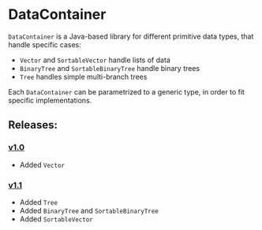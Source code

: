 # DataContainer
`DataContainer` is a Java-based library for different primitive data types, that handle specific cases:
* `Vector` and `SortableVector` handle lists of data
* `BinaryTree` and `SortableBinaryTree` handle binary trees
* `Tree` handles simple multi-branch trees

Each `DataContainer` can be parametrized to a generic type, in order to fit specific implementations.

## Releases:

### [v1.0](https://github.com/LucaPrevi0o/DataContainer/releases/tag/java)
* Added `Vector`

### [v1.1](https://github.com/LucaPrevi0o/DataContainer/releases/tag/java-1.1)
* Added `Tree`
* Added `BinaryTree` and `SortableBinaryTree`
* Added `SortableVector`
